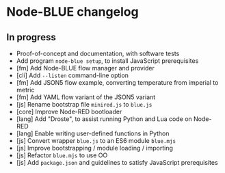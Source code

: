 # Node-BLUE changelog 

## In progress

- Proof-of-concept and documentation, with software tests
- Add program `node-blue setup`, to install JavaScript prerequisites
- [fm] Add Node-BLUE flow manager and provider
- [cli] Add `--listen` command-line option
- [fm] Add JSON5 flow example, converting temperature from imperial to metric
- [fm] Add YAML flow variant of the JSON5 variant
- [js] Rename bootstrap file `minired.js` to `blue.js`
- [core] Improve Node-RED bootloader
- [lang] Add "Droste", to assist running Python and Lua code on Node-RED
- [lang] Enable writing user-defined functions in Python
- [js] Convert wrapper `blue.js` to an ES6 module `blue.mjs`
- [js] Improve bootstrapping / module loading / importing
- [js] Refactor `blue.mjs` to use OO
- [js] Add `package.json` and guidelines to satisfy JavaScript prerequisites
